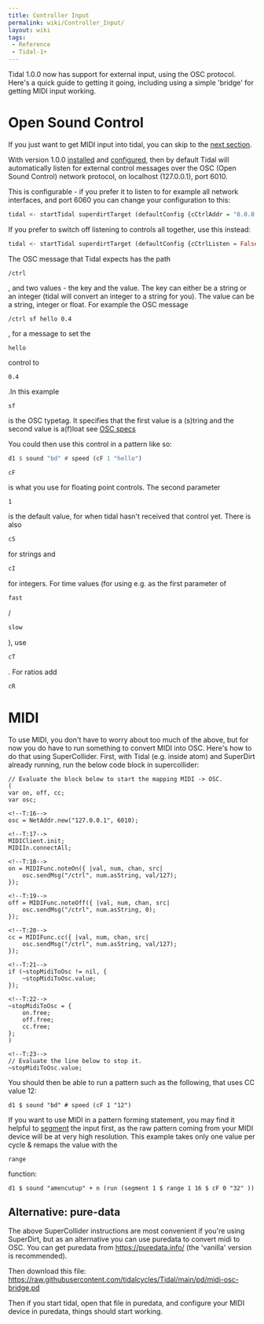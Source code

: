 ```yaml
---
title: Controller Input
permalink: wiki/Controller_Input/
layout: wiki
tags:
 - Reference
 - Tidal-1+
---
```


<languages/> <translate>

Tidal 1.0.0 now has support for external input, using the OSC protocol.
Here's a quick guide to getting it going, including using a simple
'bridge' for getting MIDI input working.

# Open Sound Control

If you just want to get MIDI input into tidal, you can skip to the [next
section](/wiki/Controller_Input#MIDI "wikilink").

With version 1.0.0 [installed](/wiki/Installation "wikilink") and
[configured](/wiki/Configuration "wikilink"), then by default Tidal will
automatically listen for external control messages over the OSC (Open
Sound Control) network protocol, on localhost (127.0.0.1), port 6010.

This is configurable - if you prefer it to listen to for example all
network interfaces, and port 6060 you can change your configuration to
this:

``` haskell
tidal <- startTidal superdirtTarget (defaultConfig {cCtrlAddr = "0.0.0.0", cCtrlPort = 6060})
```

If you prefer to switch off listening to controls all together, use this
instead:

``` haskell
tidal <- startTidal superdirtTarget (defaultConfig {cCtrlListen = False})
```

The OSC message that Tidal expects has the path

    /ctrl

, and two values - the key and the value. The key can either be a string
or an integer (tidal will convert an integer to a string for you). The
value can be a string, integer or float. For example the OSC message

    /ctrl sf hello 0.4

, for a message to set the

    hello

control to

    0.4

.In this example

    sf

is the OSC typetag. It specifies that the first value is a (s)tring and
the second value is a(f)loat see [OSC
specs](http://opensoundcontrol.org/spec-1_0)

You could then use this control in a pattern like so:

``` haskell
d1 $ sound "bd" # speed (cF 1 "hello")
```

``` haskell
cF
```

is what you use for floating point controls. The second parameter

    1

is the default value, for when tidal hasn't received that control yet.
There is also

``` haskell
cS
```

for strings and

``` haskell
cI
```

for integers. For time values (for using e.g. as the first parameter of

``` haskell
fast
```

/

``` haskell
slow
```

), use

``` haskell
cT
```

. For ratios add

``` haskell
cR
```

# MIDI

To use MIDI, you don't have to worry about too much of the above, but
for now you do have to run something to convert MIDI into OSC. Here's
how to do that using SuperCollider. First, with Tidal (e.g. inside atom)
and SuperDirt already running, run the below code block in
supercollider:

    // Evaluate the block below to start the mapping MIDI -> OSC.
    (
    var on, off, cc;
    var osc;

    <!--T:16-->
    osc = NetAddr.new("127.0.0.1", 6010);

    <!--T:17-->
    MIDIClient.init;
    MIDIIn.connectAll;

    <!--T:18-->
    on = MIDIFunc.noteOn({ |val, num, chan, src|
        osc.sendMsg("/ctrl", num.asString, val/127);
    });

    <!--T:19-->
    off = MIDIFunc.noteOff({ |val, num, chan, src|
        osc.sendMsg("/ctrl", num.asString, 0);
    });

    <!--T:20-->
    cc = MIDIFunc.cc({ |val, num, chan, src|
        osc.sendMsg("/ctrl", num.asString, val/127);
    });

    <!--T:21-->
    if (~stopMidiToOsc != nil, {
        ~stopMidiToOsc.value;
    });

    <!--T:22-->
    ~stopMidiToOsc = {
        on.free;
        off.free;
        cc.free;
    };
    )

    <!--T:23-->
    // Evaluate the line below to stop it.
    ~stopMidiToOsc.value;

You should then be able to run a pattern such as the following, that
uses CC value 12:

    d1 $ sound "bd" # speed (cF 1 "12")

If you want to use MIDI in a pattern forming statement, you may find it
helpful to [segment](segment "wikilink") the input first, as the raw
pattern coming from your MIDI device will be at very high resolution.
This example takes only one value per cycle & remaps the value with the

    range

function:

    d1 $ sound "amencutup" + n (run (segment 1 $ range 1 16 $ cF 0 "32" ))

## Alternative: pure-data

The above SuperCollider instructions are most convenient if you're using
SuperDirt, but as an alternative you can use puredata to convert midi to
OSC. You can get puredata from <https://puredata.info/> (the 'vanilla'
version is recommended).

Then download this file:
<https://raw.githubusercontent.com/tidalcycles/Tidal/main/pd/midi-osc-bridge.pd>

Then if you start tidal, open that file in puredata, and configure your
MIDI device in puredata, things should start working.

</translate>
